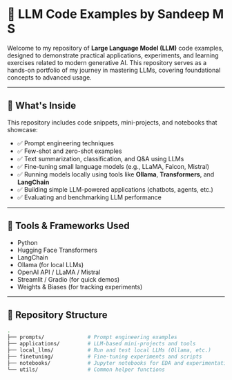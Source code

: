 # 🧠 LLM Code Examples by Sandeep M S

Welcome to my repository of **Large Language Model (LLM)** code examples, designed to demonstrate practical applications, experiments, and learning exercises related to modern generative AI. This repository serves as a hands-on portfolio of my journey in mastering LLMs, covering foundational concepts to advanced usage.

---

## 🚀 What's Inside

This repository includes code snippets, mini-projects, and notebooks that showcase:

- ✅ Prompt engineering techniques
- ✅ Few-shot and zero-shot examples
- ✅ Text summarization, classification, and Q&A using LLMs
- ✅ Fine-tuning small language models (e.g., LLaMA, Falcon, Mistral)
- ✅ Running models locally using tools like **Ollama**, **Transformers**, and **LangChain**
- ✅ Building simple LLM-powered applications (chatbots, agents, etc.)
- ✅ Evaluating and benchmarking LLM performance

---

## 🧰 Tools & Frameworks Used

- Python
- Hugging Face Transformers
- LangChain
- Ollama (for local LLMs)
- OpenAI API / LLaMA / Mistral
- Streamlit / Gradio (for quick demos)
- Weights & Biases (for tracking experiments)

---

## 📁 Repository Structure

```bash
.
├── prompts/              # Prompt engineering examples
├── applications/         # LLM-based mini-projects and tools
├── local_llms/           # Run and test local LLMs (Ollama, etc.)
├── finetuning/           # Fine-tuning experiments and scripts
├── notebooks/            # Jupyter notebooks for EDA and experimentation
└── utils/                # Common helper functions
